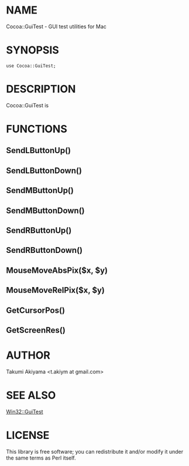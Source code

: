 # NAME

Cocoa::GuiTest - GUI test utilities for Mac

# SYNOPSIS

    use Cocoa::GuiTest;

# DESCRIPTION

Cocoa::GuiTest is

# FUNCTIONS

## SendLButtonUp()

## SendLButtonDown()

## SendMButtonUp()

## SendMButtonDown()

## SendRButtonUp()

## SendRButtonDown()

## MouseMoveAbsPix($x, $y)

## MouseMoveRelPix($x, $y)

## GetCursorPos()

## GetScreenRes()

# AUTHOR

Takumi Akiyama <t.akiym at gmail.com>

# SEE ALSO

[Win32::GuiTest](http://search.cpan.org/perldoc?Win32::GuiTest)

# LICENSE

This library is free software; you can redistribute it and/or modify
it under the same terms as Perl itself.
